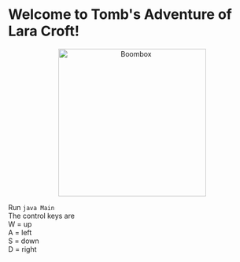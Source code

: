 # Welcome to Tomb's Adventure of Lara Croft!

<div style="text-align:center;">
<img src="https://images.saymedia-content.com/.image/ar_1:1%2Cc_fill%2Ccs_srgb%2Cfl_progressive%2Cq_auto:eco%2Cw_1200/MTc0NDQwMzQ1NTY2NzE3Mjg4/tomb-raider-through-the-ages.jpg" alt="Boombox" width="300"  />
</div>

Run `java Main`
<br>
The control keys are 
<br>
W = up
<br>
A = left
<br>
S = down 
<br>
D = right